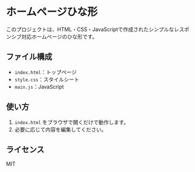 # ホームページひな形

このプロジェクトは、HTML・CSS・JavaScriptで作成されたシンプルなレスポンシブ対応ホームページのひな形です。

## ファイル構成
- `index.html`：トップページ
- `style.css`：スタイルシート
- `main.js`：JavaScript

## 使い方
1. `index.html` をブラウザで開くだけで動作します。
2. 必要に応じて内容を編集してください。

## ライセンス
MIT
